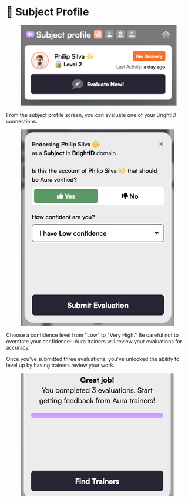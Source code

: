 # 🙍 Subject Profile

<figure><img src="../.gitbook/assets/Subject-Profile.png" alt=""><figcaption></figcaption></figure>

From the subject profile screen, you can evaluate one of your BrightID connections.

<figure><img src="../.gitbook/assets/Evaluate-subject.png" alt=""><figcaption></figcaption></figure>

Choose a confidence level from "Low" to "Very High."  Be careful not to overstate your confidence--Aura trainers will review your evaluations for accuracy.

Once you've submitted three evaluations, you've unlocked the ability to level up by having trainers review your work.

<figure><img src="../.gitbook/assets/third-evaluation.png" alt=""><figcaption></figcaption></figure>
